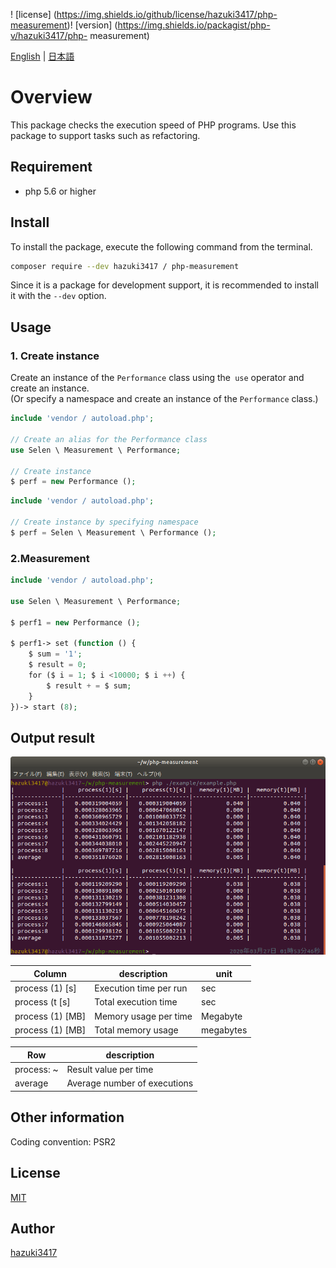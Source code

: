! [license] (https://img.shields.io/github/license/hazuki3417/php-measurement)! [version] (https://img.shields.io/packagist/php-v/hazuki3417/php- measurement)

[English](README.md) | [日本語](README.ja.md)

# Overview

This package checks the execution speed of PHP programs.
Use this package to support tasks such as refactoring.

## Requirement
- php 5.6 or higher
 

## Install

To install the package, execute the following command from the terminal.

```sh
composer require --dev hazuki3417 / php-measurement
```

Since it is a package for development support, it is recommended to install it with the `--dev` option.


## Usage

### 1. Create instance
Create an instance of the `Performance` class using the` use` operator and create an instance.  
(Or specify a namespace and create an instance of the `Performance` class.)

```php
include 'vendor / autoload.php';

// Create an alias for the Performance class
use Selen \ Measurement \ Performance;

// Create instance
$ perf = new Performance ();

```

```php
include 'vendor / autoload.php';

// Create instance by specifying namespace
$ perf = Selen \ Measurement \ Performance ();

```

### 2.Measurement

```php
include 'vendor / autoload.php';

use Selen \ Measurement \ Performance;

$ perf1 = new Performance ();

$ perf1-> set (function () {
    $ sum = '1';
    $ result = 0;
    for ($ i = 1; $ i <10000; $ i ++) {
        $ result + = $ sum;
    }
})-> start (8);
```


## Output result

![performance](docs/images/performance.png)


| Column | description | unit |
| --- | --- | --- |
| process (1) [s] | Execution time per run | sec |
| process (t [s] | Total execution time | sec ||
| process (1) [MB] | Memory usage per time | Megabyte |
| process (1) [MB] | Total memory usage | megabytes |

| Row | description |
| --- | --- |
| process: ~ | Result value per time |
| average | Average number of executions |

## Other information

Coding convention: PSR2


## License
[MIT](https://github.com/hazuki3417/php-measurement/blob/master/LICENSE)

## Author

[hazuki3417](https://github.com/hazuki3417)
